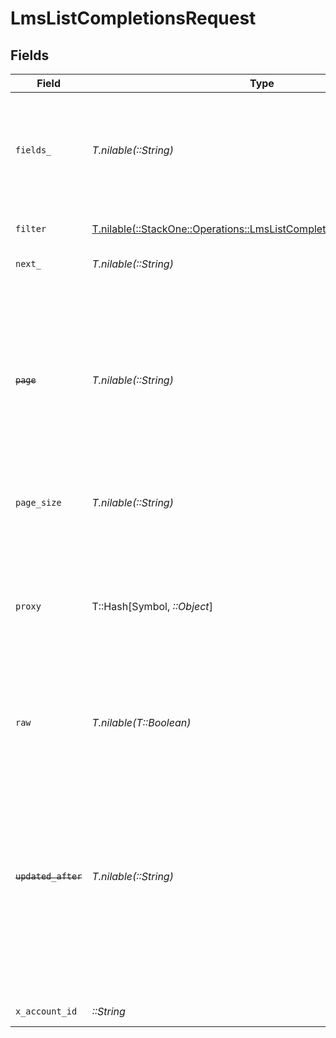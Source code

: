 # LmsListCompletionsRequest


## Fields

| Field                                                                                                                                                                                                                                                                                                | Type                                                                                                                                                                                                                                                                                                 | Required                                                                                                                                                                                                                                                                                             | Description                                                                                                                                                                                                                                                                                          | Example                                                                                                                                                                                                                                                                                              |
| ---------------------------------------------------------------------------------------------------------------------------------------------------------------------------------------------------------------------------------------------------------------------------------------------------- | ---------------------------------------------------------------------------------------------------------------------------------------------------------------------------------------------------------------------------------------------------------------------------------------------------- | ---------------------------------------------------------------------------------------------------------------------------------------------------------------------------------------------------------------------------------------------------------------------------------------------------- | ---------------------------------------------------------------------------------------------------------------------------------------------------------------------------------------------------------------------------------------------------------------------------------------------------- | ---------------------------------------------------------------------------------------------------------------------------------------------------------------------------------------------------------------------------------------------------------------------------------------------------- |
| `fields_`                                                                                                                                                                                                                                                                                            | *T.nilable(::String)*                                                                                                                                                                                                                                                                                | :heavy_minus_sign:                                                                                                                                                                                                                                                                                   | The comma separated list of fields that will be returned in the response (if empty, all fields are returned)                                                                                                                                                                                         | id,remote_id,external_id,remote_external_id,content_id,remote_content_id,course_id,remote_course_id,user_id,remote_user_id,completed_at,updated_at,created_at,result,content_external_reference,learning_object_type,learning_object_id,remote_learning_object_id,learning_object_external_reference |
| `filter`                                                                                                                                                                                                                                                                                             | [T.nilable(::StackOne::Operations::LmsListCompletionsQueryParamFilter)](../../models/operations/lmslistcompletionsqueryparamfilter.md)                                                                                                                                                               | :heavy_minus_sign:                                                                                                                                                                                                                                                                                   | LMS Completions Filter                                                                                                                                                                                                                                                                               |                                                                                                                                                                                                                                                                                                      |
| `next_`                                                                                                                                                                                                                                                                                              | *T.nilable(::String)*                                                                                                                                                                                                                                                                                | :heavy_minus_sign:                                                                                                                                                                                                                                                                                   | The unified cursor                                                                                                                                                                                                                                                                                   |                                                                                                                                                                                                                                                                                                      |
| ~~`page`~~                                                                                                                                                                                                                                                                                           | *T.nilable(::String)*                                                                                                                                                                                                                                                                                | :heavy_minus_sign:                                                                                                                                                                                                                                                                                   | : warning: ** DEPRECATED **: This will be removed in a future release, please migrate away from it as soon as possible.<br/><br/>The page number of the results to fetch                                                                                                                             |                                                                                                                                                                                                                                                                                                      |
| `page_size`                                                                                                                                                                                                                                                                                          | *T.nilable(::String)*                                                                                                                                                                                                                                                                                | :heavy_minus_sign:                                                                                                                                                                                                                                                                                   | The number of results per page                                                                                                                                                                                                                                                                       |                                                                                                                                                                                                                                                                                                      |
| `proxy`                                                                                                                                                                                                                                                                                              | T::Hash[Symbol, *::Object*]                                                                                                                                                                                                                                                                          | :heavy_minus_sign:                                                                                                                                                                                                                                                                                   | Query parameters that can be used to pass through parameters to the underlying provider request by surrounding them with 'proxy' key                                                                                                                                                                 |                                                                                                                                                                                                                                                                                                      |
| `raw`                                                                                                                                                                                                                                                                                                | *T.nilable(T::Boolean)*                                                                                                                                                                                                                                                                              | :heavy_minus_sign:                                                                                                                                                                                                                                                                                   | Indicates that the raw request result is returned                                                                                                                                                                                                                                                    |                                                                                                                                                                                                                                                                                                      |
| ~~`updated_after`~~                                                                                                                                                                                                                                                                                  | *T.nilable(::String)*                                                                                                                                                                                                                                                                                | :heavy_minus_sign:                                                                                                                                                                                                                                                                                   | : warning: ** DEPRECATED **: This will be removed in a future release, please migrate away from it as soon as possible.<br/><br/>Use a string with a date to only select results updated after that given date                                                                                       | 2020-01-01T00:00:00.000Z                                                                                                                                                                                                                                                                             |
| `x_account_id`                                                                                                                                                                                                                                                                                       | *::String*                                                                                                                                                                                                                                                                                           | :heavy_check_mark:                                                                                                                                                                                                                                                                                   | The account identifier                                                                                                                                                                                                                                                                               |                                                                                                                                                                                                                                                                                                      |